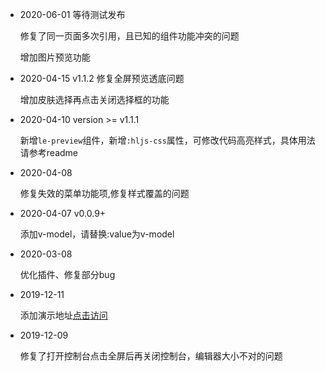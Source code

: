 - 2020-06-01 等待测试发布

  修复了同一页面多次引用，且已知的组件功能冲突的问题

  增加图片预览功能

- 2020-04-15  v1.1.2
  修复全屏预览透底问题

  增加皮肤选择再点击关闭选择框的功能

- 2020-04-10 version >= v1.1.1

  新增`le-preview`组件，新增`:hljs-css`属性，可修改代码高亮样式，具体用法请参考readme

- 2020-04-08 

  修复失效的菜单功能项,修复样式覆盖的问题

- 2020-04-07 v0.0.9+

  添加v-model，请替换:value为v-model

- 2020-03-08 

  优化插件、修复部分bug

- 2019-12-11 

  添加演示地址[点击访问](http://47.100.125.98/)

- 2019-12-09 

  修复了打开控制台点击全屏后再关闭控制台，编辑器大小不对的问题

